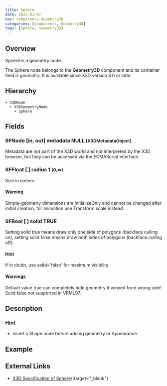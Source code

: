 ```yaml
---
title: Sphere
date: 2022-01-07
nav: components-Geometry3D
categories: [components, Geometry3D]
tags: [Sphere, Geometry3D]
---
```

<style>
.post h3 {
  word-spacing: 0.2em;
}
</style>

## Overview

Sphere is a geometry node.

The Sphere node belongs to the **Geometry3D** component and its container field is *geometry.* It is available since X3D version 3.0 or later.

## Hierarchy

```
+ X3DNode
  + X3DGeometryNode
    + Sphere
```

## Fields

### SFNode [in, out] **metadata** NULL <small>[X3DMetadataObject]</small>

Metadata are not part of the X3D world and not interpreted by the X3D browser, but they can be accessed via the ECMAScript interface.

### SFFloat [ ] **radius** 1 <small>(0,∞)</small>

Size in meters.

#### Warning

Simple-geometry dimensions are initializeOnly and cannot be changed after initial creation, for animation use Transform scale instead.

### SFBool [ ] **solid** TRUE

Setting solid true means draw only one side of polygons (backface culling on), setting solid false means draw both sides of polygons (backface culling off).

#### Hint

If in doubt, use solid='false' for maximum visibility.

#### Warnings

Default value true can completely hide geometry if viewed from wrong side! Solid false not supported in VRML97.

## Description

### Hint

- Insert a Shape node before adding geometry or Appearance.

## Example

<x3d-canvas src="https://create3000.github.io/media/examples/Geometry3D/Sphere/Sphere.x3d"></x3d-canvas>

## External Links

- [X3D Specification of Sphere](https://www.web3d.org/documents/specifications/19775-1/V4.0/Part01/components/geometry3D.html#Sphere){:target="_blank"}
